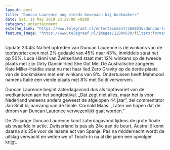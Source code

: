 ```yaml
---
layout: post
title: "Duncan Laurence nog steeds bovenaan bij bookmakers"
date: Sat, 18 May 2019 23:29:00 +0200
category: entertainment
externe_link: "https://www.telegraaf.nl/entertainment/3609216/duncan-laurence-nog-steeds-bovenaan-bij-bookmakers"
feature_image: "https://www.telegraaf.nl/images/1200x630/filters:format(jpeg):quality(80)/cdn-kiosk-api.telegraaf.nl/9818526e-79f7-11e9-a513-0255c322e81b.jpg"
---
```


<p class="intro">Update 23:45: Na het optreden van Duncan Laurence is de winkans van de topfavoriet even met 2% gedaald van 45% naar 43%, inmiddels staat het op 50%. Luca Hänni van Zwitserland staat met 12% winkans op de tweede plaats met zijn Dirty Dancin’-lied She Got Me. De Australische zangeres Kate Miller-Heidke staat nu met haar lied Zero Gravity op de derde plaats van de bookmakers met een winkans van 8%. Ondertussen heeft Mahmood namens Italië een vierde plaats met 8% met Soldi verworven.</p> <p>Duncan Laurence begint zaterdagavond dus als topfavoriet van de wedkantoren aan het songfestival. „Dat zegt niet alles, maar het is voor Nederland weleens anders geweest de afgelopen 44 jaar”, zei commentator Jan Smit bij aanvang van de finale. Cornald Maas: „Laten we hopen dat de droom van Duncan Laurence verwezenlijkt gaat worden.”</p><p>De 25-jarige Duncan Laurence komt zaterdagavond tijdens de grote finale als twaalfde in actie. Zwitserland is pas als 24e aan de beurt, Australië komt daarna als 25e voor de laatste act van Spanje. Pas na middernacht wordt de uitslag verwacht en weten we of Teach-In na al die jaren een opvolger krijgt.</p>
